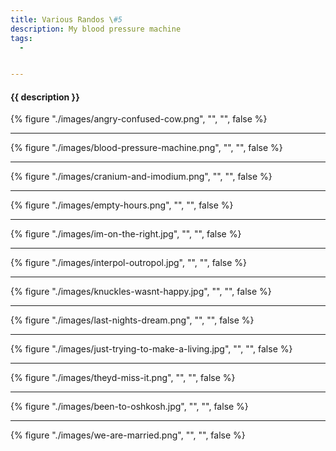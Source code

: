 ```yaml
---
title: Various Randos \#5
description: My blood pressure machine
tags:
  - 


---
```


<h4 class="subTitle">{{ description }}</h4>

{% figure "./images/angry-confused-cow.png", "", "", false %}

<hr />

{% figure "./images/blood-pressure-machine.png", "", "", false %}

<hr />

{% figure "./images/cranium-and-imodium.png", "", "", false %}

<hr />

{% figure "./images/empty-hours.png", "", "", false %}

<hr />

{% figure "./images/im-on-the-right.jpg", "", "", false %}

<hr />

{% figure "./images/interpol-outropol.jpg", "", "", false %}

<hr />

{% figure "./images/knuckles-wasnt-happy.jpg", "", "", false %}

<hr />

{% figure "./images/last-nights-dream.png", "", "", false %}

<hr />

{% figure "./images/just-trying-to-make-a-living.jpg", "", "", false %}

<hr />


{% figure "./images/theyd-miss-it.png", "", "", false %}

<hr />

{% figure "./images/been-to-oshkosh.jpg", "", "", false %}

<hr />

{% figure "./images/we-are-married.png", "", "", false %}
